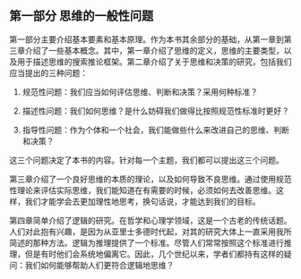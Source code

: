 ## 第一部分 思维的一般性问题

第一部分主要介绍基本要素和基本原理。作为本书其余部分的基础，从第一章到第三章介绍了一些基本概念。其中，第一章介绍了思维的定义，思维的主要类型，以及用于描述思维的搜索推论框架。第二章介绍了关于思维和决策的研究，包括我们应当提出的三种问题：

1. 规范性问题：我们应当如何评估思维、判断和决策？采用何种标准？

2. 描述性问题：我们如何思维？是什么妨碍我们做得比按照规范性标准时更好？

3. 指导性问题：作为个体和一个社会，我们能做些什么来改进自己的思维、判断和决策？

这三个问题决定了本书的内容。针对每一个主题，我们都可以提出这三个问题。

第三章介绍了一个良好思维的本质的理论，以及如何导致不良思维。通过使用规范性理论来评估实际思维，我们能知道在有需要的时候，必须如何去改善思维。这样，我们才能学会去更加理性地思考，换句话说，才能达到我们的目标。

第四章简单介绍了逻辑的研究。在哲学和心理学领域，这是一个古老的传统话题。人们对此抱有兴趣，是因为从亚里士多德时代起，对其的研究大体上一直采用我所简述的那种方法。逻辑为推理提供了一个标准。尽管人们常常按照这个标准进行推理，但是有时他们会系统地偏离它。因此，几个世纪以来，学者们都持有这样的疑问：我们如何能够帮助人们更符合逻辑地思维？